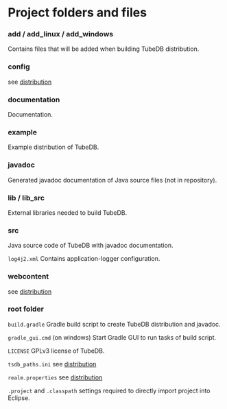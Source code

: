 # Project folders and files

### add / add\_linux / add\_windows

Contains files that will be added when building TubeDB distribution.

### config

see [distribution](distribution.md)

### documentation

Documentation.

### example

Example distribution of TubeDB.

### javadoc

Generated javadoc documentation of Java source files (not in repository).

### lib / lib_src

External libraries needed to build TubeDB.

### src

Java source code of TubeDB with javadoc documentation.

`log4j2.xml` Contains application-logger configuration.

### webcontent

see [distribution](distribution.md)

### root folder

`build.gradle` Gradle build script to create TubeDB distribution and javadoc.

`gradle_gui.cmd` (on windows) Start Gradle GUI to run tasks of build script.

`LICENSE` GPLv3 license of TubeDB.

`tsdb_paths.ini` see [distribution](distribution.md)

`realm.properties` see [distribution](distribution.md)

`.project` and `.classpath` settings required to directly import project into Eclipse.
